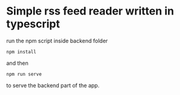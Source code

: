 # Simple rss feed reader written in typescript
run the npm script inside backend folder
````
npm install
````
and then
````
npm run serve
````
to serve the backend part of the app. 
